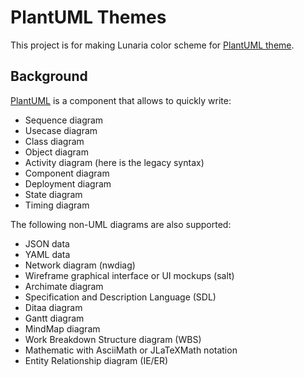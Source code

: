 # PlantUML Themes

This project is for making Lunaria color scheme for [PlantUML theme](https://plantuml.com/en/theme).

## Background

[PlantUML](https://plantuml.com/) is a component that allows to quickly write:

* Sequence diagram
* Usecase diagram
* Class diagram
* Object diagram
* Activity diagram (here is the legacy syntax)
* Component diagram
* Deployment diagram
* State diagram
* Timing diagram

The following non-UML diagrams are also supported:

* JSON data
* YAML data
* Network diagram (nwdiag)
* Wireframe graphical interface or UI mockups (salt)
* Archimate diagram
* Specification and Description Language (SDL)
* Ditaa diagram
* Gantt diagram
* MindMap diagram
* Work Breakdown Structure diagram (WBS)
* Mathematic with AsciiMath or JLaTeXMath notation
* Entity Relationship diagram (IE/ER)

